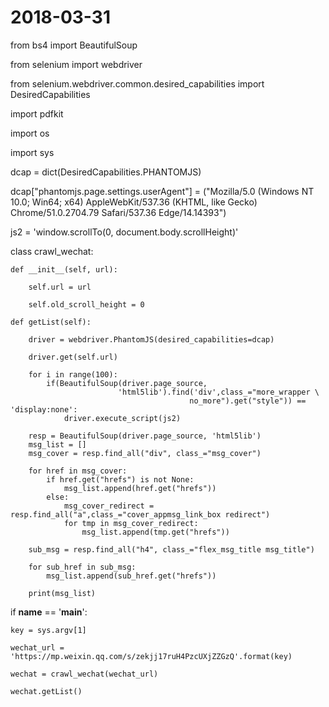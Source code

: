 # 2018-03-31

from bs4 import BeautifulSoup

from selenium import webdriver

from selenium.webdriver.common.desired_capabilities import DesiredCapabilities

import pdfkit

import os

import sys

dcap = dict(DesiredCapabilities.PHANTOMJS)

dcap["phantomjs.page.settings.userAgent"] = ("Mozilla/5.0 (Windows NT 10.0; Win64; x64) AppleWebKit/537.36 (KHTML, like Gecko) Chrome/51.0.2704.79 Safari/537.36 Edge/14.14393")

js2 = 'window.scrollTo(0, document.body.scrollHeight)'

class crawl_wechat:

    def __init__(self, url):

        self.url = url

        self.old_scroll_height = 0

    def getList(self):

        driver = webdriver.PhantomJS(desired_capabilities=dcap)

        driver.get(self.url)

        for i in range(100):
            if(BeautifulSoup(driver.page_source,
                            'html5lib').find('div',class_="more_wrapper \
                                            no_more").get("style")) == 'display:none':
                driver.execute_script(js2)

        resp = BeautifulSoup(driver.page_source, 'html5lib')
        msg_list = []
        msg_cover = resp.find_all("div", class_="msg_cover")

        for href in msg_cover:
            if href.get("hrefs") is not None:
                msg_list.append(href.get("hrefs"))
            else:
                msg_cover_redirect = resp.find_all("a",class_="cover_appmsg_link_box redirect")
                for tmp in msg_cover_redirect:
                    msg_list.append(tmp.get("hrefs"))

        sub_msg = resp.find_all("h4", class_="flex_msg_title msg_title")

        for sub_href in sub_msg:
            msg_list.append(sub_href.get("hrefs"))

        print(msg_list)


if __name__ == '__main__':

    key = sys.argv[1]

    wechat_url = 'https://mp.weixin.qq.com/s/zekjj17ruH4PzcUXjZZGzQ'.format(key)

    wechat = crawl_wechat(wechat_url)

    wechat.getList()

